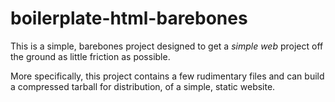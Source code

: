 boilerplate-html-barebones
==========================

This is a simple, barebones project designed to get a _simple web_ project off the ground as little friction as possible.  

More specifically, this project contains a few rudimentary files and can build a compressed tarball for distribution, of a simple, static website. 



